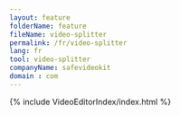 ```yaml
---
layout: feature
folderName: feature
fileName: video-splitter
permalink: /fr/video-splitter
lang: fr
tool: video-splitter
companyName: safevideokit
domain : com
---
```


{% include VideoEditorIndex/index.html %}

   